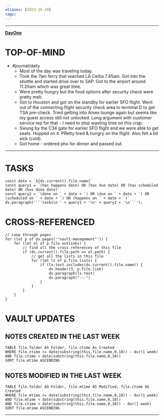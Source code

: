```yaml
---
aliases: [2023-10-29]
tags: 
---
```


---

**[DayOne](dayone://open?date=2023-10-29)**

# TOP-OF-MIND
- #journal/daily 
	- Most of the day was traveling today.
	- Took the 7am ferry that reached LA Ceiba 7.45am. Got into the shuttle and started drive over to SAP. Got to the airport around 11.20am which was great time.
	- Were pretty hungry but the food options after security check were pretty meh.
	- Got to Houston and got on the standby for earlier SFO flight. Went out of the connecting flight security check area to terminal D to get TSA pre-check. Tried getting into Amex lounge again but seems like my guest access still not unlocked. Long argument with customer service rep for that - I need to stop wasting time on this crap.
	- Swung by the C34 gate for earlier SFO flight and we were able to get seats. Hopped on it. PRetty tired & hungry on the flight. Also felt a bit sick (cold).
	- Got home - ordered pho for dinner and passed out.

---
# TASKS
```dataviewjs
const date = `${dv.current().file.name}`
const query1 = `(has happens date) OR (has due date) OR (has scheduled date) OR (has done date)`
const query2 = `(done on ` + date + `) OR (due on ` + date + `) OR (scheduled on ` + date + `) OR (happens on ` + date + `)`
dv.paragraph('```tasks\n ' + query1 + '\n' + query2 + '\n```');
```
# CROSS-REFERENCED 
```dataviewjs
// Loop through pages 
for (let p of dv.pages('"vault-management"')) {
	for (let ol of p.file.outlinks) {
		// find all the cross references of this file
		if (dv.current().file.path == ol.path) {
			// get all the lists in this file
			for (let ls of p.file.lists) {
				if (ls.text.includes(dv.current().file.name)) {
					dv.header(3, p.file.link)
					dv.paragraph(ls.text)
					dv.paragraph("---")
				}
			}
		}
	}
}
```
# VAULT UPDATES
## NOTES CREATED IN THE LAST WEEK
``` dataview
TABLE file.folder AS Folder, file.ctime As Created
WHERE file.ctime >= date(substring(this.file.name,0,10)) - dur(1 week) AND file.ctime < date(substring(this.file.name,0,10))
SORT file.mtime ASCENDING
```

## NOTES MODIFIED IN THE LAST WEEK
``` dataview
TABLE file.folder AS Folder, file.mtime AS Modified, file.ctime AS Created
WHERE file.mtime >= date(substring(this.file.name,0,10)) - dur(1 week)
AND file.mtime < date(substring(this.file.name,0,10))
AND file.ctime < date(substring(this.file.name,0,10)) - dur(1 week)
SORT file.mtime ASCENDING
```
---
